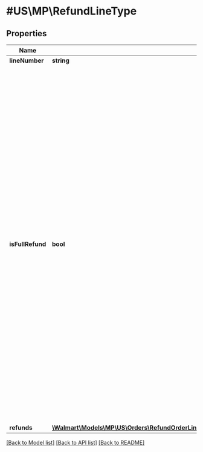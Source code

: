 # #US\MP\RefundLineType

## Properties

Name | Type | Description | Notes
------------ | ------------- | ------------- | -------------
**lineNumber** | **string** |  |
**isFullRefund** | **bool** | Specifies that a full Refund is required to be set as true to do a full refund including all the applicable charges like tax and shipping. If full refund is set as false and full item price is entered in the charge amount field, applicable charges like tax and shipping will also be refunded to perform a full refund. In case of request containing multiple order lines, all order lines should either be of full refund scenario or partial refund but not both. Allowed values are true and false. | [optional] [default to false]
**refunds** | [**\Walmart\Models\MP\US\Orders\RefundOrderLinesRequestOrderRefundOrderLinesOrderLineInnerRefunds**](RefundOrderLinesRequestOrderRefundOrderLinesOrderLineInnerRefunds.md) |  |


[[Back to Model list]](../) [[Back to API list]](../../Api/US/MP) [[Back to README]](../../README.md)
